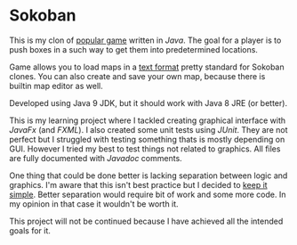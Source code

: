 # Sokoban
This is my clon of [popular game](https://en.wikipedia.org/wiki/Sokoban) written in *Java*. The goal for a player is to push boxes in a such way to get them into predetermined locations.

Game allows you to load maps in a [text format](http://www.sokobano.de/wiki/index.php?title=Level_format) pretty standard for Sokoban clones. You can also create and save your own map, because there is builtin map editor as well.

Developed using Java 9 JDK, but it should work with Java 8 JRE (or better).

This is my learning project where I tackled creating graphical interface with *JavaFx* (and *FXML*). I also created some unit tests using *JUnit*. They are not perfect but I struggled with testing something thats is mostly depending on GUI. However I tried my best to test things not related to graphics. All files are fully documented with *Javadoc* comments.

One thing that could be done better is lacking separation between logic and graphics. I'm aware that this isn't best practice but I decided to [keep it simple](https://en.wikipedia.org/wiki/KISS_principle). Better separation would require bit of work and some more code. In my opinion in that case it wouldn't be worth it.

This project will not be continued because I have achieved all the intended goals for it.
